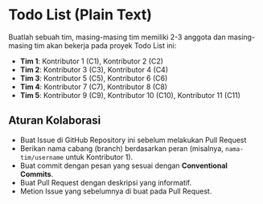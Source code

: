 # Todo List (Plain Text)

Buatlah sebuah tim, masing-masing tim memiliki 2-3 anggota dan masing-masing tim akan bekerja pada proyek Todo List ini:
- **Tim 1**: Kontributor 1 (C1), Kontributor 2 (C2)
- **Tim 2**: Kontributor 3 (C3), Kontributor 4 (C4)
- **Tim 3**: Kontributor 5 (C5), Kontributor 6 (C6)
- **Tim 4**: Kontributor 7 (C7), Kontributor 8 (C8)
- **Tim 5**: Kontributor 9 (C9), Kontributor 10 (C10), Kontributor 11 (C11)

## Aturan Kolaborasi

- Buat Issue di GitHub Repository ini sebelum melakukan Pull Request
- Berikan nama cabang (branch) berdasarkan peran (misalnya, `nama-tim/username` untuk Kontributor 1).
- Buat commit dengan pesan yang sesuai dengan **Conventional Commits**.
- Buat Pull Request dengan deskripsi yang informatif.
- Metion Issue yang sebelumnya di buat pada Pull Request.

